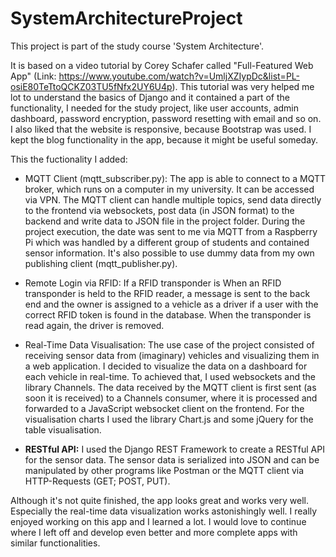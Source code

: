 # SystemArchitectureProject

This project is part of the study course 'System Architecture'. 

It is based on a video tutorial by Corey Schafer called "Full-Featured Web App" 
(Link: https://www.youtube.com/watch?v=UmljXZIypDc&list=PL-osiE80TeTtoQCKZ03TU5fNfx2UY6U4p).
This tutorial was very helped me lot to understand the basics of Django and it contained
a part of the functionality, I needed for the study project, like user accounts, admin dashboard, password 
encryption, password resetting with email and so on. I also liked that the website is responsive,
because Bootstrap was used. I kept the blog functionality in the app, because it might be useful someday. 

This the fuctionality I added:

  - MQTT Client (mqtt_subscriber.py): The app is able to connect to a MQTT broker, which runs on a computer in my 
  university. It can be accessed via VPN. The MQTT client can handle multiple topics, send data 
  directly to the frontend via websockets, post data (in JSON format) to the backend and write 
  data to JSON file in the project folder. During the project execution, the date was sent to me via MQTT from a 
  Raspberry Pi which was handled by a different group of students and contained sensor information. 
  It's also possible to use dummy data from my own publishing client (mqtt_publisher.py).
  
  - Remote Login via RFID: If a RFID transponder is When an RFID transponder is held to the RFID reader, a message 
  is sent to the back end and the owner is assigned to a vehicle as a driver if a user with the correct RFID token is 
  found in the database. When the transponder is read again, the driver is removed.

  - Real-Time Data Visualisation: The use case of the project consisted of receiving sensor data from (imaginary) 
  vehicles and visualizing them in a web application. I decided to visualize the data on a dashboard for each vehicle 
  in real-time. To achieved that, I used websockets and the library Channels. The data received by the MQTT client is 
  first sent (as soon it is received) to a Channels consumer, where it is processed and forwarded to a JavaScript websocket client on the 
  frontend. For the visualisation charts I used the library Chart.js and some jQuery for the table visualisation. 
  
  - <b>RESTful API:</b> I used the Django REST Framework to create a RESTful API for the sensor data. The sensor data is 
  serialized into JSON and can be manipulated by other programs like Postman or the MQTT client via HTTP-Requests (GET; POST, PUT).
  
Although it's not quite finished, the app looks great and works very well. Especially the real-time data visualization works 
astonishingly well. I really enjoyed working on this app and I learned a lot. I would love to continue where I left off and develop 
even better and more complete apps with similar functionalities.

